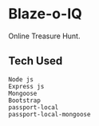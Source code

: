 # Blaze-o-IQ
Online Treasure Hunt.

## Tech Used 
````
Node js 
Express js
Mongoose 
Bootstrap
passport-local
passport-local-mongoose
````

